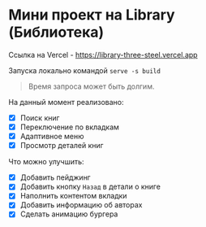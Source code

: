 # Мини проект на Library (Библиотека)

Ссылка на Vercel - https://library-three-steel.vercel.app

Запуска локально командой `serve -s build`

> Время запроса может быть долгим.

На данный момент реализовано:
- [x] Поиск книг
- [x] Переключение по вкладкам
- [x] Адаптивное меню
- [x] Просмотр деталей книг

Что можно улучшить:

- [x] Добавить пейджинг
- [x] Добавить кнопку `Назад` в детали о книге
- [x] Наполнить контентом вкладки
- [x] Добавить информацию об авторах
- [x] Сделать анимацию бургера